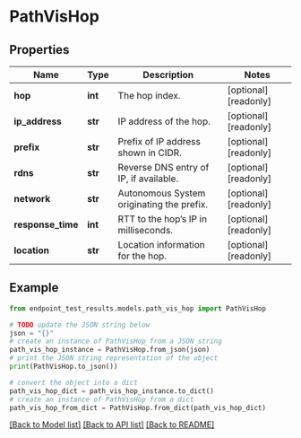 # PathVisHop


## Properties

Name | Type | Description | Notes
------------ | ------------- | ------------- | -------------
**hop** | **int** | The hop index. | [optional] [readonly] 
**ip_address** | **str** | IP address of the hop. | [optional] [readonly] 
**prefix** | **str** | Prefix of IP address shown in CIDR. | [optional] [readonly] 
**rdns** | **str** | Reverse DNS entry of IP, if available. | [optional] [readonly] 
**network** | **str** | Autonomous System originating the prefix. | [optional] [readonly] 
**response_time** | **int** | RTT to the hop’s IP in milliseconds. | [optional] [readonly] 
**location** | **str** | Location information for the hop. | [optional] [readonly] 

## Example

```python
from endpoint_test_results.models.path_vis_hop import PathVisHop

# TODO update the JSON string below
json = "{}"
# create an instance of PathVisHop from a JSON string
path_vis_hop_instance = PathVisHop.from_json(json)
# print the JSON string representation of the object
print(PathVisHop.to_json())

# convert the object into a dict
path_vis_hop_dict = path_vis_hop_instance.to_dict()
# create an instance of PathVisHop from a dict
path_vis_hop_from_dict = PathVisHop.from_dict(path_vis_hop_dict)
```
[[Back to Model list]](../README.md#documentation-for-models) [[Back to API list]](../README.md#documentation-for-api-endpoints) [[Back to README]](../README.md)


